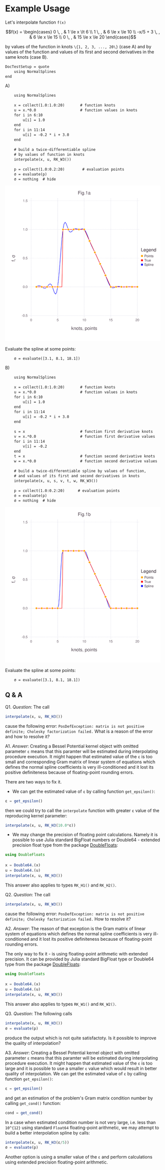 # Example Usage

Let's interpolate function ``f(x)``

```math
f(x) =
    \begin{cases}
       0 \, , &  1 \le x \lt 6 \\
       1 \, , &  6 \le x \le 10 \\
       -x/5 + 3 \, , &  6 \le x \le 15 \\
       0 \, , &  15 \le x \le 20 
    \end{cases}
```

by values of the function in knots ``\{1, 2, 3, ..., 20\}`` (case A) and by values of the function and values of its first and second derivatives in the same knots (case B).

```@meta
DocTestSetup = quote
    using NormalSplines
end
```

A)

```@example A
    using NormalSplines

    x = collect(1.0:1.0:20)       # function knots
    u = x.*0.0                    # function values in knots
    for i in 6:10
        u[i] = 1.0
    end
    for i in 11:14
        u[i] = -0.2 * i + 3.0
    end

    # build a twice-differentiable spline 
    # by values of function in knots
    interpolate(x, u, RK_W3())

    p = collect(1.0:0.2:20)        # evaluation points
    σ = evaluate(p)
    σ = nothing  # hide
```

![Example 1A](example-1a.svg)

Evaluate the spline at some points:

```@example A
    σ = evaluate([3.1, 8.1, 18.1])
```

B)

```@example B
    using NormalSplines

    x = collect(1.0:1.0:20)       # function knots
    u = x.*0.0                    # function values in knots
    for i in 6:10
        u[i] = 1.0
    end
    for i in 11:14
        u[i] = -0.2 * i + 3.0
    end

    s = x                         # function first derivative knots
    v = x.*0.0                    # function first derivative values
    for i in 11:14
        v[i] = -0.2
    end
    t = x                         # function second derivative knots
    w = x.*0.0                    # function second derivative values

    # build a twice-differentiable spline by values of function,
    # and values of its first and second derivatives in knots
    interpolate(x, u, s, v, t, w, RK_W3())

    p = collect(1.0:0.2:20)      # evaluation points
    σ = evaluate(p)
    σ = nothing  # hide
```

![Example 1B](example-1b.svg)

Evaluate the spline at some points:

```@example B
    σ = evaluate([3.1, 8.1, 18.1])
```

## Q & A

Q1. *Question*: The call

```julia
interpolate(x, u, RK_H3())
```

cause the following error: `PosDefException: matrix is not positive definite; Cholesky factorization failed.` What is a reason of the error and how to resolve it?

A1. *Answer*: Creating a Bessel Potential kernel object with omitted parameter `ε` means that this paramter will be estimated during interpolating procedure execution. It might happen that estimated value of the `ε` is too small and corresponding  Gram matrix of linear system of equations which defines the normal spline coefficients is very ill-conditioned and it lost its positive definiteness because of floating-point rounding errors.  

There are two ways to fix it.

- We can get the estimated value of `ε` by calling function `get_epsilon()`:

```julia
ε = get_epsilon()
```

then we could try to call the `interpolate` function with greater `ε` value of the reproducing kernel parameter:

```julia
interpolate(x, u, RK_H3(10.0*ε))
```

- We may change the precision of floating point calculations. Namely it is possible to use Julia standard BigFloat numbers or Double64 - extended precision float type from the package [DoubleFloats](https://github.com/JuliaMath/DoubleFloats.jl):

```julia
using DoubleFloats

x = Double64.(x)
u = Double64.(u)
interpolate(x, u, RK_H3())
```

This answer also applies to types `RK_H1()` and `RK_H2()`.

Q2. *Question*: The call

```julia
interpolate(x, u, RK_W3())
```

cause the following error: `PosDefException: matrix is not positive definite; Cholesky factorization failed.` How to resolve it?

A2. *Answer*: The reason of that exception is the Gram matrix of linear system of equations which defines the normal spline coefficients is very ill-conditioned and it lost its positive definiteness because of floating-point rounding errors.  

The only way to fix it - is using floating-point arithmetic with extended precision. It can be provided by Julia standard BigFloat type or Double64 type from the package
[DoubleFloats](https://github.com/JuliaMath/DoubleFloats.jl):

```julia
using DoubleFloats

x = Double64.(x)
u = Double64.(u)
interpolate(x, u, RK_W3())
```

This answer also applies to types `RK_W1()` and `RK_W2()`.

Q3. *Question*: The following calls

```julia
interpolate(x, u, RK_H3())
σ = evaluate(p)
```

produce the output which is not quite satisfactoty.
Is it possible to improve the quality of interpolation?

A3. *Answer*: Creating a Bessel Potential kernel object with omitted parameter `ε` means that this paramter will be estimated during interpolating procedure execution. It might happen that estimated value of the `ε` is too large and it is possible to use a smaller `ε` value which would result in better quality of interpolation. We can get the estimated value of `ε` by calling function `get_epsilon()`:

```julia
ε = get_epsilon()
```

and get an estimation of the problem's Gram matrix condition number by calling `get_cond()` function:

```julia
cond = get_cond()
```

In a case when estimated condition number is not very large, i.e. less than ``10^{12}`` using standard `Float64` floating-point arithmetic, we may attempt to build a better interpolation spline by calls:

```julia
interpolate(x, u, RK_H3(ε/5))
σ = evaluate(p)
```

Another option is using a smaller value of the `ε` and perform calculations using extended precision floating-point arithmetic.
